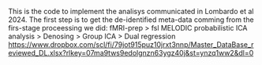 This is the code to implement the analisys communicated in Lombardo et al 2024. The first step is to get the de-identified meta-data comming from the firs-stage proceessing we did:
fMRI-prep > fsl MELODIC probabilistic ICA analysis > Denosing > Group ICA > Dual regression  https://www.dropbox.com/scl/fi/79jot915puz10jrxt3nnp/Master_DataBase_reviewed_DL.xlsx?rlkey=07ma9tws9edolgnzn63ygz40j&st=ynzq1ww2&dl=0

